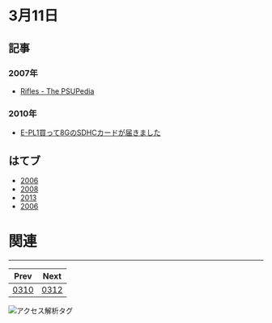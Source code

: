 # 3月11日

## 記事

### 2007年

- [Rifles - The PSUPedia](http://abrakatabura.hatenablog.com/entry/2007/03/11/224611)

### 2010年

- [E-PL1買って8GのSDHCカードが届きました](http://abrakatabura.hatenablog.com/entry/2010/03/11/223226)

## はてブ

- [2006](http://b.hatena.ne.jp/kjw_junichi/20060311)
- [2008](http://b.hatena.ne.jp/kjw_junichi/20080311)
- [2013](http://b.hatena.ne.jp/kjw_junichi/20130311)
- [2006](http://b.hatena.ne.jp/kjw_junichi/20150311)

# 関連


----
|Prev|Next|
|----|----|
|[0310](https://gist.github.com/kjunichi/9519674)|[0312](https://gist.github.com/kjunichi/9519607)

![アクセス解析タグ](http://kjunurl2015.appspot.com/ykoV?p=0311.md)